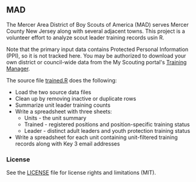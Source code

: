 ## MAD

The Mercer Area District of Boy Scouts of America (MAD) serves Mercer County New Jersey along with several adjacent towns. This project is a volunteer effort to analyze scout leader training records usin R.

Note that the primary input data contains Protected Personal Information (PPI), so it is not tracked here. You may be authorized to download your own district or council-wide data from the My Scouting portal's [Training Manager](https://my.scouting.org/).

The source file [trained.R](https://github.com/brucewent/MAD/blob/main/trained.R) does the following:

-   Load the two source data files
-   Clean up by removing inactive or duplicate rows
-   Summarize unit leader training counts
-   Write a spreadsheet with three sheets:
    -   Units - the unit summary
    -   Trained - registered positions and position-specific training status
    -   Leader - distinct adult leaders and youth protection training status
-   Write a spreadsheet for each unit containing unit-filtered training records along with Key 3 email addresses

### License

See the [LICENSE](https://github.com/brucewent/MAD/blob/main/LICENSE) file for license rights and limitations (MIT).
